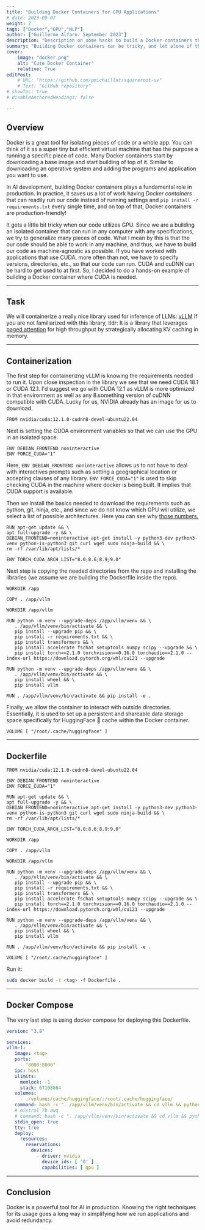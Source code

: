 ```yaml
---
title: "Building Docker Containers for GPU Applications" 
# date: 2023-09-07
weight: 2
tags: ["Docker","GPU","NLP"]
author: ["Guillermo Alfaro. September 2023"]
description: "Description on some hacks to build a Docker containers that use GPU "
summary: "Building Docker containers can be tricky, and let alone if they use GPUs. However, there are some 'hacks' or techinques that I have found to be useful and I would lime to share with y'all to save you some time if you face these challenges."
cover:
    image: "docker.png"
    alt: "Cute Docker Container"
    relative: True
editPost:
    # URL: "https://github.com/pmichaillat/squareroot-uv"
    # Text: "GitHub repository"
# showToc: true
# disableAnchoredHeadings: false

---
```


## Overview

Docker is a great tool for isolating pieces of code or a whole app. You can think of it as a super tiny but efficient virtual machine that has the purpose a running a specific piece of code. Many Docker containers start by downloading a base image and start building of top of it. Similar to downloading an operative system and adding the programs and application you want to use. 

In AI development, building Docker containers plays a fundamental role in production. In practice, it saves us a lot of work having *Docker containers* that can readily run our code instead of running settings and `pip install -r requirements.txt` every single time, and on top of that, Docker containers are production-friendly!

It gets a little bit tricky when our code utilizes GPU. Since we are a building an isolated container that can run in any computer with any specifications, we try to generalize many pieces of code. What I mean by this is that the our code should be able to work in any machine, and thus, we have to build our code as machine-agnostic as possible. If you have worked with applications that use CUDA, more often than not, we have to specify versions, directories, etc., so that our code can run. CUDA and cuDNN can be hard to get used to at first. So, I decided to do a hands-on example of building a Docker container where CUDA is needed.  

---

## Task

We will containerize a really nice library used for inference of LLMs: [vLLM](https://github.com/vllm-project/vllm)
If you are not familiarized with this library, tldr: It is a library that leverages [paged attention](https://arxiv.org/pdf/2309.06180.pdf) for high throughput by strategically allocating KV caching in memory.

---

## Containerization

The first step for containerizng vLLM is knowing the requirements needed to run it. Upon close inspection in the library we see that we need CUDA $18.1$ or CUDA $12.1$. I'd suggest we go with CUDA $12.1$ as vLLM is more optimized in that environment as well as any $8.$something version of cuDNN compatible with CUDA. Lucky for us, NVIDIA already has an image for us to download.

```Docker
FROM nvidia/cuda:12.1.0-cudnn8-devel-ubuntu22.04 
```

Next is setting the CUDA environment variables so that we can use the GPU in an isolated space. 

```Docker
ENV DEBIAN_FRONTEND noninteractive
ENV FORCE_CUDA="1"
```
Here, `ENV DEBIAN_FRONTEND noninteractive` allows us to not have to deal with interactives prompts such as setting a geographical location or accepting clauses of any library. `ENV FORCE_CUDA="1"` is used to skip checking CUDA in the machine where docker is being built. It implies that CUDA support is available.

Then we install the basics needed to download the requirements such as python, git, ninja, etc., and since we do not know which GPU will utilize, we select a list of possible architectures. Here you can see why [those numbers.](https://stackoverflow.com/questions/68496906/pytorch-installation-for-different-cuda-architectures)

```Docker
RUN apt-get update && \
apt full-upgrade -y && \
DEBIAN_FRONTEND=noninteractive apt-get install -y python3-dev python3-venv python-is-python3 git curl wget sudo ninja-build && \
rm -rf /var/lib/apt/lists/*

ENV TORCH_CUDA_ARCH_LIST="8.0;8.6;8.9;9.0"
```

Next step is copying the needed directories from the repo and installing the libraries (we assume we are building the Dockerfile inside the repo).

```Docker
WORKDIR /app

COPY . /app/vllm

WORKDIR /app/vllm

RUN python -m venv --upgrade-deps /app/vllm/venv && \
   . /app/vllm/venv/bin/activate && \
   pip install --upgrade pip && \
   pip install -r requirements.txt && \
   pip install transformers && \
   pip install accelerate fschat setuptools numpy scipy --upgrade && \
   pip install torch==2.1.0 torchvision==0.16.0 torchaudio==2.1.0 --index-url https://download.pytorch.org/whl/cu121 --upgrade

RUN python -m venv --upgrade-deps /app/vllm/venv && \
   . /app/vllm/venv/bin/activate && \
   pip install wheel && \
   pip install vllm

RUN . /app/vllm/venv/bin/activate && pip install -e .
```

Finally, we allow the container to interact with outside directories. Essentially, it is used to set up a persistent and shareable data storage space specifically for HuggingFace 🤗 cache within the Docker container.

```Docker
VOLUME [ "/root/.cache/huggingface" ]
```


---
## Dockerfile

```Docker
FROM nvidia/cuda:12.1.0-cudnn8-devel-ubuntu22.04 

ENV DEBIAN_FRONTEND noninteractive
ENV FORCE_CUDA="1"

RUN apt-get update && \
apt full-upgrade -y && \
DEBIAN_FRONTEND=noninteractive apt-get install -y python3-dev python3-venv python-is-python3 git curl wget sudo ninja-build && \
rm -rf /var/lib/apt/lists/*

ENV TORCH_CUDA_ARCH_LIST="8.0;8.6;8.9;9.0"

WORKDIR /app

COPY . /app/vllm

WORKDIR /app/vllm

RUN python -m venv --upgrade-deps /app/vllm/venv && \
   . /app/vllm/venv/bin/activate && \
   pip install --upgrade pip && \
   pip install -r requirements.txt && \
   pip install transformers && \
   pip install accelerate fschat setuptools numpy scipy --upgrade && \
   pip install torch==2.1.0 torchvision==0.16.0 torchaudio==2.1.0 --index-url https://download.pytorch.org/whl/cu121 --upgrade

RUN python -m venv --upgrade-deps /app/vllm/venv && \
   . /app/vllm/venv/bin/activate && \
   pip install wheel && \
   pip install vllm

RUN . /app/vllm/venv/bin/activate && pip install -e .

VOLUME [ "/root/.cache/huggingface" ]

```

Run it:
```bash
sudo docker build -t <tag> -f Dockerfile .
```
---

## Docker Compose

The very last step is using docker compose for deploying this Dockerfile.

```yaml
version: "3.8"

services:
vllm-1:
   image: <tag>
   ports:
     - "8000:8000"
   ipc: host
   ulimits:
     memlock: -1
     stack: 67108864
   volumes:
     - ./volumes/cache/huggingface/:/root/.cache/huggingface/
   command: bash -c ". /app/vllm/venv/bin/activate && cd vllm && python -m vllm.entrypoints.openai.api_server --model TheBloke/llama-2-7B-Guanaco-QLoRA-AWQ --tokenizer hf-internal-testing/llama-tokenizer --quantization awq --dtype half --max-model-len 2048 --disable-log-requests" 
   # mistral 7b awq
   # command: bash -c ". /app/vllm/venv/bin/activate && cd vllm && python -m vllm.entrypoints.openai.api_server --model TheBloke/Mistral-7B-v0.1-AWQ --quantization awq --dtype half --max-model-len 8096 --disable-log-requests" 
   stdin_open: true
   tty: true
   deploy:
     resources:
       reservations:
         devices:
           - driver: nvidia
             device_ids: [ '0' ]
             capabilities: [ gpu ]
```

---

## Conclusion

Docker is a powerful tool for AI in production. Knowing the right techniques for its usage goes a long way in simplifying how we run applications and avoid redundancy.


